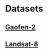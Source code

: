 # Datasets
## [Gaofen-2](https://drive.google.com/drive/folders/1nreHxWbklzD08qDpdjwplOQX3sd7XVrM?usp=sharing)
## [Landsat-8](https://drive.google.com/drive/folders/1GbSsFchvMaqJv4fR0CTzn7xbdaf3UPaD?usp=sharing)
